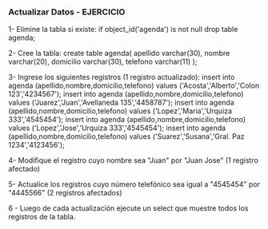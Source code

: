 ### Actualizar Datos - EJERCICIO

1- Elimine la tabla si existe:
 if object_id('agenda') is not null
  drop table agenda;

2- Cree la tabla:
 create table agenda(
  apellido varchar(30),
  nombre varchar(20),
  domicilio varchar(30),
  telefono varchar(11)
 );

3- Ingrese los siguientes registros (1 registro actualizado):
 insert into agenda (apellido,nombre,domicilio,telefono)
  values ('Acosta','Alberto','Colon 123','4234567');
 insert into agenda (apellido,nombre,domicilio,telefono)
  values ('Juarez','Juan','Avellaneda 135','4458787');
 insert into agenda (apellido,nombre,domicilio,telefono)
  values ('Lopez','Maria','Urquiza 333','4545454');
 insert into agenda (apellido,nombre,domicilio,telefono)
  values ('Lopez','Jose','Urquiza 333','4545454');
 insert into agenda (apellido,nombre,domicilio,telefono)
  values ('Suarez','Susana','Gral. Paz 1234','4123456');

4- Modifique el registro cuyo nombre sea "Juan" por "Juan Jose" (1 registro afectado)

5- Actualice los registros cuyo número telefónico sea igual a "4545454" por "4445566" 
(2 registros afectados)


6 - Luego de cada actualización ejecute un select que muestre todos los registros de la tabla.